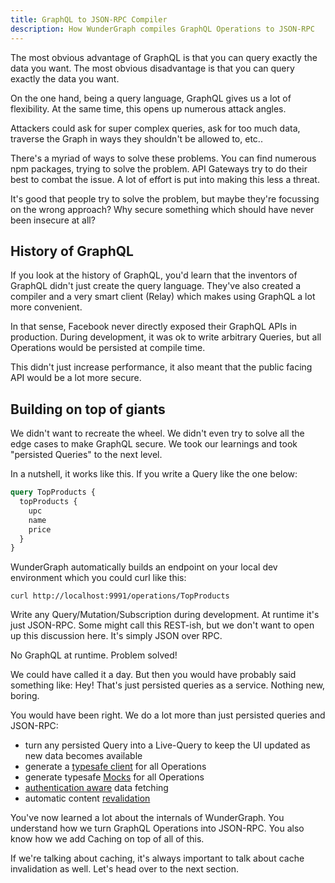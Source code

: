 ```yaml
---
title: GraphQL to JSON-RPC Compiler
description: How WunderGraph compiles GraphQL Operations to JSON-RPC
---
```


The most obvious advantage of GraphQL is that you can query exactly the data you want.
The most obvious disadvantage is that you can query exactly the data you want.

On the one hand, being a query language, GraphQL gives us a lot of flexibility.
At the same time, this opens up numerous attack angles.

Attackers could ask for super complex queries, ask for too much data, traverse the Graph in ways they shouldn't be allowed to, etc..

There's a myriad of ways to solve these problems. You can find numerous npm packages, trying to solve the problem.
API Gateways try to do their best to combat the issue.
A lot of effort is put into making this less a threat.

It's good that people try to solve the problem, but maybe they're focussing on the wrong approach?
Why secure something which should have never been insecure at all?

## History of GraphQL

If you look at the history of GraphQL, you'd learn that the inventors of GraphQL didn't just create the query language.
They've also created a compiler and a very smart client (Relay) which makes using GraphQL a lot more convenient.

In that sense, Facebook never directly exposed their GraphQL APIs in production.
During development, it was ok to write arbitrary Queries, but all Operations would be persisted at compile time.

This didn't just increase performance, it also meant that the public facing API would be a lot more secure.

## Building on top of giants

We didn't want to recreate the wheel.
We didn't even try to solve all the edge cases to make GraphQL secure.
We took our learnings and took "persisted Queries" to the next level.

In a nutshell, it works like this. If you write a Query like the one below:

```graphql
query TopProducts {
  topProducts {
    upc
    name
    price
  }
}
```

WunderGraph automatically builds an endpoint on your local dev environment which you could curl like this:

```shell
curl http://localhost:9991/operations/TopProducts
```

Write any Query/Mutation/Subscription during development.
At runtime it's just JSON-RPC.
Some might call this REST-ish, but we don't want to open up this discussion here.
It's simply JSON over RPC.

No GraphQL at runtime. Problem solved!

We could have called it a day.
But then you would have probably said something like:
Hey! That's just persisted queries as a service.
Nothing new, boring.

You would have been right.
We do a lot more than just persisted queries and JSON-RPC:

- turn any persisted Query into a Live-Query to keep the UI updated as new data becomes available
- generate a [typesafe client](/docs/features/generated-clients-and-sdks) for all Operations
- generate typesafe [Mocks](/docs/features/type-safe-mocking) for all Operations
- [authentication aware](/docs/features/authentication-aware-data-fetching) data fetching
- automatic content [revalidation](/docs/features/automatic-content-revalidation-with-etags)

You've now learned a lot about the internals of WunderGraph.
You understand how we turn GraphQL Operations into JSON-RPC.
You also know how we add Caching on top of all of this.

If we're talking about caching, it's always important to talk about cache invalidation as well.
Let's head over to the next section.
